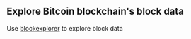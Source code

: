 ## Explore Bitcoin blockchain's block data

Use [blockexplorer](https://www.npmjs.com/package/blockexplorer) to explore block data
